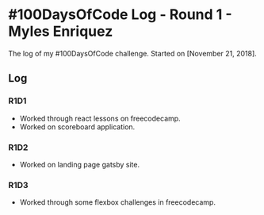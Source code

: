 # #100DaysOfCode Log - Round 1 - Myles Enriquez

The log of my #100DaysOfCode challenge. Started on [November 21, 2018].

## Log

### R1D1
- Worked through react lessons on freecodecamp.
- Worked on scoreboard application.

### R1D2
- Worked on landing page gatsby site.

### R1D3
- Worked through some flexbox challenges in freecodecamp.
